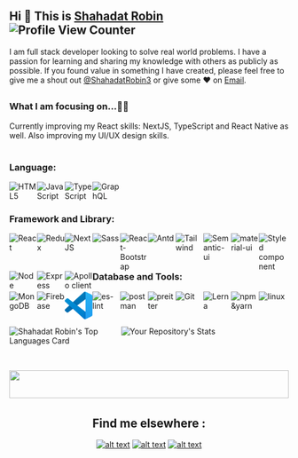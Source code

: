 ## Hi 👋 This is [Shahadat Robin](https://robin-s-portfolio.web.app/) ![Profile View Counter](https://komarev.com/ghpvc/?username=Sh-robin025&color=blue)

I am full stack developer looking to solve real world problems. I have a passion for learning and sharing my knowledge with others as publicly as possible. If you found value in something I have created, please feel free to give me a shout out [@ShahadatRobin3](https://twitter.com/ShahadatRobin3) or give some ♥ on [Email](mailto:connection.robin@gmail.com?subject=[GitHub]%20Source%20Han%20Sans).
##

### What I am focusing on...👨‍💻
Currently improving my React skills: NextJS, TypeScript and React Native as well. Also improving my UI/UX design skills.
#

### Language:
<img align="left" alt="HTML5" width="50px" src="https://cdn.pixabay.com/photo/2017/08/05/11/16/logo-2582748_1280.png" />
<img align="left" alt="JavaScript" width="50px" src="https://html5hive.org/wp-content/uploads/2014/06/js_800x800.jpg" />
<img align="left" alt="TypeScript" width="50px" src="https://upload.wikimedia.org/wikipedia/commons/thumb/4/4c/Typescript_logo_2020.svg/1200px-Typescript_logo_2020.svg.png" />
<img align="left" alt="GraphQL" width="50px" src="https://upload.wikimedia.org/wikipedia/commons/thumb/1/17/GraphQL_Logo.svg/2048px-GraphQL_Logo.svg.png" />

<br><br>

### Framework and Library:
<img align="left" alt="React" width="50px" src="https://upload.wikimedia.org/wikipedia/commons/thumb/a/a7/React-icon.svg/2300px-React-icon.svg.png" />
<img align="left" alt="Redux" width="50px" src="https://juststickers.in/wp-content/uploads/2018/08/redux.png" />
<img align="left" alt="NextJS" width="50px" src="https://www.rlogical.com/wp-content/uploads/2021/08/Rlogical-Blog-Images-thumbnail.png" />
<img align="left" alt="Sass" width="50px" src="https://upload.wikimedia.org/wikipedia/commons/thumb/9/96/Sass_Logo_Color.svg/1200px-Sass_Logo_Color.svg.png" />
<img align="left" alt="React-Bootstrap" width="50px" src="https://crowdcast-prod.imgix.net/-KHhIzuATU2K4OVPd2sP/event-cover-5388?w=800" />
<img align="left" alt="Antd" width="50px" src="https://gw.alipayobjects.com/zos/rmsportal/KDpgvguMpGfqaHPjicRK.svg" />
<img align="left" alt="Tailwind" width="50px" src="https://icons-for-free.com/iconfiles/png/512/vscode+icons+type+tailwind-1324451500323172563.png" />
<img align="left" alt="Semantic-ui" width="50px" src="https://react.semantic-ui.com/logo.png" />
<img align="left" alt="material-ui" width="50px" src="https://img.icons8.com/color/452/material-ui.png" />
<img align="left" alt="Styled component" width="50px" src="https://styled-components.com/logo.png" />
<img align="left" alt="Node" width="50px" src="https://blog.rahulbhutani.com/wp-content/uploads/2020/10/nodejs-1.png" />
<img align="left" alt="Express" width="50px" src="https://pngimage.net/wp-content/uploads/2018/05/express-js-png-5.png" />
<img align="left" alt="Apollo client" width="50px" src="https://seeklogo.com/images/A/apollo-logo-DC7DD3C444-seeklogo.com.png" />
<br><br>

### Database and Tools: 
<img align="left" alt="MongoDB" width="50px" src="https://img.icons8.com/color/452/mongodb.png" />
<img align="left" alt="Firebase" width="50px" src="https://seeklogo.com/images/F/firebase-rtdb-logo-C976B2C606-seeklogo.com.png" />
<img align="left" alt="Visual Studio Code" width="50px" src="https://raw.githubusercontent.com/github/explore/80688e429a7d4ef2fca1e82350fe8e3517d3494d/topics/visual-studio-code/visual-studio-code.png" />
<img align="left" alt="es-lint" width="50px" src="https://images.credly.com/images/e6eebd0c-6a17-4c06-b172-02ca9f6beb06/eslint.png" />
<img align="left" alt="postman" width="50px" src="https://uxwing.com/wp-content/themes/uxwing/download/brands-and-social-media/postman-icon.png" />
<img align="left" alt="preitter" width="50px" src="https://icons-for-free.com/iconfiles/png/512/vscode+icons+type+light+prettier-1324451365042256201.png" />
<img align="left" alt="Git" width="50px" src="https://avatars.githubusercontent.com/u/18133?s=200&v=4" />
<img align="left" alt="Lerna" width="50px" src="https://i.ibb.co/0MGyKqL/bn3lyuy1smf8wyue0oru-removebg-preview-1.png" />
<img align="left" alt="npm&yarn" width="50px" src="https://miro.medium.com/max/400/1*b7DwaOEfreG253K8Z_QzkA.png" />
<img align="left" alt="linux" width="50px" src="https://cdn-icons-png.flaticon.com/512/6124/6124995.png" />
<br><br>

##
<img align="left" width="40%" alt="Shahadat Robin's Top Languages Card" src="https://github-readme-stats.vercel.app/api/top-langs/?username=dev-robin025&theme=synthwave&layout=compact" />

![Your Repository's Stats](https://github-readme-stats.vercel.app/api?username=dev-robin025&theme=synthwave&show_icons=true&count_private=true&show_icons=true)

<!-- <img align="left" width="50%" alt="Shahadat Robin's Github Stats" src="https://github-readme-stats.vercel.app/api?username=Sh-robin025&theme=synthwave&show_icons=true&count_private=true" /> -->
<br><br>

<!-- ![GitHub Contributors Image](https://contrib.rocks/image?repo=Sh-robin025/Sh-robin025) -->

<img src="https://raw.githubusercontent.com/matfantinel/matfantinel/master/waves.svg" width="100%" height="50">

<h2 align="center">Find me elsewhere :</h2>
<div align="center">
  
  <a href="https://www.facebook.com/Sh.Robin025/"> ![alt text](https://img.shields.io/badge/-facebook-white?style=plastic&logo=facebook)</a>
  <a href="https://www.linkedin.com/in/sh-robin025/"> ![alt text](https://img.shields.io/badge/-LinkedIn-0e76a8?style=plastic&logo=linkedIn)</a>
  <a href="https://twitter.com/ShahadatRobin3"> ![alt text](https://img.shields.io/badge/-twitter-white?style=plastic&logo=twitter)</a>
  
</div>



<!-- Here are some ideas to get you started:  Feel free to reach out in case you want to just get in touch also.

- 🔭 I’m currently learning at -- Programing-hero
- 🌱 I’m currently learning -- MERN stack
- 💬 Ask me about -- anything
- 📫 How to reach me ? -- social media
- 😄 Pronouns -- he/him
- ⚡ Fun fact -- i am half finish ! -->
